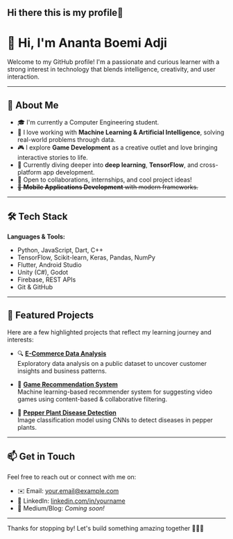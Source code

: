 ## Hi there this is my profile👋

# 👋 Hi, I'm Ananta Boemi Adji

Welcome to my GitHub profile! I'm a passionate and curious learner with a strong interest in technology that blends intelligence, creativity, and user interaction.

---

## 🚀 About Me

- 🎓 I'm currently a Computer Engineering student.
- 🤖 I love working with **Machine Learning & Artificial Intelligence**, solving real-world problems through data.
- 🎮 I explore **Game Development** as a creative outlet and love bringing interactive stories to life.
- 🌱 Currently diving deeper into **deep learning**, **TensorFlow**, and cross-platform app development.
- 💼 Open to collaborations, internships, and cool project ideas!
- ~~📱 **Mobile Applications Development** with modern frameworks.~~

---

## 🛠️ Tech Stack

**Languages & Tools:**
- Python, JavaScript, Dart, C++
- TensorFlow, Scikit-learn, Keras, Pandas, NumPy
- Flutter, Android Studio
- Unity (C#), Godot
- Firebase, REST APIs
- Git & GitHub

---

## 📌 Featured Projects

Here are a few highlighted projects that reflect my learning journey and interests:

- 🔍 **[E-Commerce Data Analysis](https://github.com/Nanta07/ecommerce-dashboard-streamlit)**  
  Exploratory data analysis on a public dataset to uncover customer insights and business patterns.

- 🧠 **[Game Recommendation System](https://github.com/Nanta07/game-recommendation-system)**  
  Machine learning-based recommender system for suggesting video games using content-based & collaborative filtering.

- 🌱 **[Pepper Plant Disease Detection](https://github.com/Nanta07/image-classification)**  
  Image classification model using CNNs to detect diseases in pepper plants.

---

## 📫 Get in Touch

Feel free to reach out or connect with me on:

- ✉️ Email: [your.email@example.com](mailto:your.email@example.com)
- 💼 LinkedIn: [linkedin.com/in/yourname](https://linkedin.com/in/yourname)
- 🧠 Medium/Blog: *Coming soon!*

---

Thanks for stopping by! Let's build something amazing together 👨‍💻✨
```
